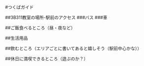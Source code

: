 #つくばガイド

##3B311教室の場所-駅前のアクセス
###バス
###車

##ご飯食べるところ（昼・夜など）

##生活用品

##飲むところ（エリアごとに書いてあると嬉しそう（駅前中心かな））

##休日に満喫できるところ（遊ぶのか？）